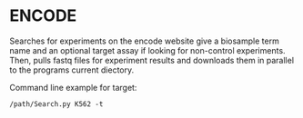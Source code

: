 # ENCODE
Searches for experiments on the encode website give a biosample term name and an optional target 
assay if looking for non-control experiments. Then, pulls fastq files for experiment results
and downloads them in parallel to the programs current diectory.

Command line example for target:

`/path/Search.py K562 -t`
